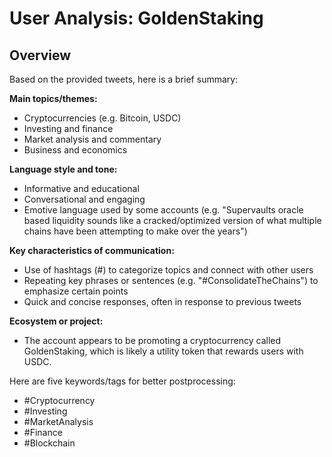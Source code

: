 # User Analysis: GoldenStaking

## Overview

Based on the provided tweets, here is a brief summary:

**Main topics/themes:**

* Cryptocurrencies (e.g. Bitcoin, USDC)
* Investing and finance
* Market analysis and commentary
* Business and economics

**Language style and tone:**

* Informative and educational
* Conversational and engaging
* Emotive language used by some accounts (e.g. "Supervaults oracle based liquidity sounds like a cracked/optimized version of what multiple chains have been attempting to make over the years")

**Key characteristics of communication:**

* Use of hashtags (#) to categorize topics and connect with other users
* Repeating key phrases or sentences (e.g. "#ConsolidateTheChains") to emphasize certain points
* Quick and concise responses, often in response to previous tweets

**Ecosystem or project:**

* The account appears to be promoting a cryptocurrency called GoldenStaking, which is likely a utility token that rewards users with USDC.

Here are five keywords/tags for better postprocessing:

* #Cryptocurrency
* #Investing
* #MarketAnalysis
* #Finance
* #Blockchain